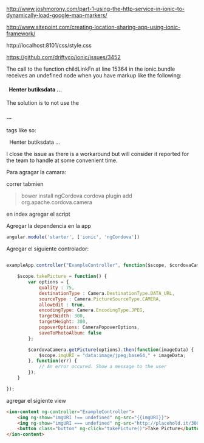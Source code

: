 

http://www.joshmorony.com/part-1-using-the-http-service-in-ionic-to-dynamically-load-google-map-markers/

http://www.sitepoint.com/creating-location-sharing-app-using-ionic-framework/


http://localhost:8101/css/style.css


https://github.com/driftyco/ionic/issues/3452

The call to the function childLinkFn at line 15364 in the ionic.bundle receives an undefined node when you have markup like the following:

<ion-view title="{{map_name}}"> <ion-content has-header="true" padding="true" scroll="false" data-tap-disabled="true"> <div id="the_map"> <h4><ion-spinner></ion-spinner>&nbsp;&nbsp;Henter butiksdata ...</h4> </div> </ion-content> </ion-view>

The solution is to not use the <h4>...</h4> tags like so:

<ion-view title="{{map_name}}"> <ion-content has-header="true" padding="true" scroll="false" data-tap-disabled="true"> <div id="the_map"> <ion-spinner></ion-spinner>&nbsp;&nbsp;Henter butiksdata ... </div> </ion-content> </ion-view>

I close the issue as there is a workaround but will consider it reported for the team to handle at some convenient time.


Para agragar la camara:

correr tabmien
>bower install ngCordova
> cordova plugin add org.apache.cordova.camera


en index agregar el script
<script src="js/ng-cordova.min.js"></script>

Agregar la dependencia en la app
```javascript
angular.module('starter', ['ionic', 'ngCordova'])
```

Agregar el siguiente controlador:

```javascript

exampleApp.controller("ExampleController", function($scope, $cordovaCamera) {

    $scope.takePicture = function() {
        var options = {
            quality : 75,
            destinationType : Camera.DestinationType.DATA_URL,
            sourceType : Camera.PictureSourceType.CAMERA,
            allowEdit : true,
            encodingType: Camera.EncodingType.JPEG,
            targetWidth: 300,
            targetHeight: 300,
            popoverOptions: CameraPopoverOptions,
            saveToPhotoAlbum: false
        };

        $cordovaCamera.getPicture(options).then(function(imageData) {
            $scope.imgURI = "data:image/jpeg;base64," + imageData;
        }, function(err) {
            // An error occured. Show a message to the user
        });
    }

});
```

agregar el sigiente view
```html
<ion-content ng-controller="ExampleController">
    <img ng-show="imgURI !== undefined" ng-src="{{imgURI}}">
    <img ng-show="imgURI === undefined" ng-src="http://placehold.it/300x300">
    <button class="button" ng-click="takePicture()">Take Picture</button>
</ion-content>
```
